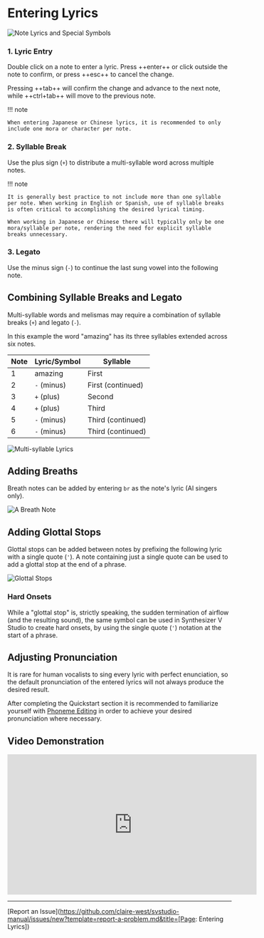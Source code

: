 # Entering Lyrics

![Note Lyrics and Special Symbols](../img/quickstart/note-lyrics.png)

### 1. Lyric Entry
Double click on a note to enter a lyric. Press ++enter++ or click outside the note to confirm, or press ++esc++ to cancel the change.

Pressing ++tab++ will confirm the change and advance to the next note, while ++ctrl+tab++ will move to the previous note.

!!! note

    When entering Japanese or Chinese lyrics, it is recommended to only include one mora or character per note.

### 2. Syllable Break
Use the plus sign (`+`) to distribute a multi-syllable word across multiple notes.

!!! note

    It is generally best practice to not include more than one syllable per note. When working in English or Spanish, use of syllable breaks is often critical to accomplishing the desired lyrical timing.

    When working in Japanese or Chinese there will typically only be one mora/syllable per note, rendering the need for explicit syllable breaks unnecessary.

### 3. Legato
Use the minus sign (`-`) to continue the last sung vowel into the following note.

## Combining Syllable Breaks and Legato
Multi-syllable words and melismas may require a combination of syllable breaks (`+`) and legato (`-`).

In this example the word "amazing" has its three syllables extended across six notes.

|Note|Lyric/Symbol|Syllable|
|---|---|---|
|1|amazing|First|
|2|`-` (minus)|First (continued)|
|3|`+` (plus)|Second|
|4|`+` (plus)|Third|
|5|`-` (minus)|Third (continued)|
|6|`-` (minus)|Third (continued)|

![Multi-syllable Lyrics](../img/quickstart/multi-syllable-lyrics.png)

## Adding Breaths

Breath notes can be added by entering `br` as the note's lyric (AI singers only).

![A Breath Note](../img/quickstart/breath-note.png)

## Adding Glottal Stops

Glottal stops can be added between notes by prefixing the following lyric with a single quote (`'`). A note containing just a single quote can be used to add a glottal stop at the end of a phrase.

![Glottal Stops](../img/quickstart/glottal-stop.png)

### Hard Onsets

While a "glottal stop" is, strictly speaking, the sudden termination of airflow (and the resulting sound), the same symbol can be used in Synthesizer V Studio to create hard onsets, by using the single quote (`'`) notation at the start of a phrase.

## Adjusting Pronunciation

It is rare for human vocalists to sing every lyric with perfect enunciation, so the default pronunciation of the entered lyrics will not always produce the desired result.

After completing the Quickstart section it is recommended to familiarize yourself with [Phoneme Editing](../note-properties/editing-phonemes.md) in order to achieve your desired pronunciation where necessary.

## Video Demonstration

<iframe width="560" height="315" src="https://www.youtube-nocookie.com/embed/Gj7UipbHBdw" title="YouTube video player" frameborder="0" allowfullscreen></iframe>

---

[Report an Issue](https://github.com/claire-west/svstudio-manual/issues/new?template=report-a-problem.md&title=[Page: Entering Lyrics])